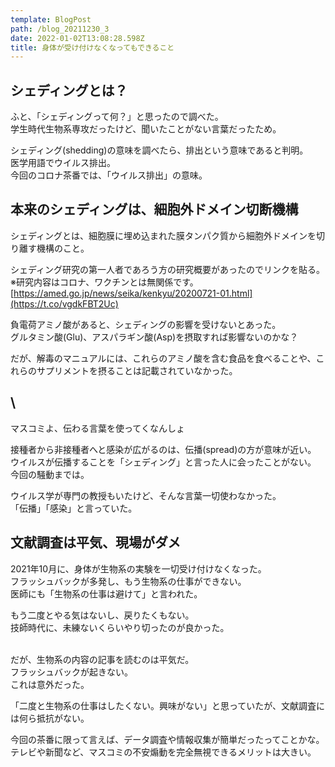 ```yaml
---
template: BlogPost
path: /blog_20211230_3
date: 2022-01-02T13:08:28.598Z
title: 身体が受け付けなくなってもできること
---
```

## シェディングとは？

ふと、「シェディングって何？」と思ったので調べた。\
学生時代生物系専攻だったけど、聞いたことがない言葉だったため。

シェディング(shedding)の意味を調べたら、排出という意味であると判明。\
医学用語でウイルス排出。\
今回のコロナ茶番では、「ウイルス排出」の意味。

## 本来のシェディングは、細胞外ドメイン切断機構

シェディングとは、細胞膜に埋め込まれた膜タンパク質から細胞外ドメインを切り離す機構のこと。

シェディング研究の第一人者であろう方の研究概要があったのでリンクを貼る。\
※研究内容はコロナ、ワクチンとは無関係です。\
[https://amed.go.jp/news/seika/kenkyu/20200721-01.html](https://t.co/vgdkFBT2Uc)

負電荷アミノ酸があると、シェディングの影響を受けないとあった。\
グルタミン酸(Glu)、アスパラギン酸(Asp)を摂取すれば影響ないのかな？

だが、解毒のマニュアルには、これらのアミノ酸を含む食品を食べることや、これらのサプリメントを摂ることは記載されていなかった。

## \
マスコミよ、伝わる言葉を使ってくなんしょ

接種者から非接種者へと感染が広がるのは、伝播(spread)の方が意味が近い。\
ウイルスが伝播することを「シェディング」と言った人に会ったことがない。\
今回の騒動までは。

ウイルス学が専門の教授もいたけど、そんな言葉一切使わなかった。\
「伝播」「感染」と言っていた。



## 文献調査は平気、現場がダメ

2021年10月に、身体が生物系の実験を一切受け付けなくなった。\
フラッシュバックが多発し、もう生物系の仕事ができない。\
医師にも「生物系の仕事は避けて」と言われた。

もう二度とやる気はないし、戻りたくもない。\
技師時代に、未練ないくらいやり切ったのが良かった。

\
だが、生物系の内容の記事を読むのは平気だ。\
フラッシュバックが起きない。\
これは意外だった。

「二度と生物系の仕事はしたくない。興味がない」と思っていたが、文献調査には何ら抵抗がない。

今回の茶番に限って言えば、データ調査や情報収集が簡単だったってことかな。\
テレビや新聞など、マスコミの不安煽動を完全無視できるメリットは大きい。
